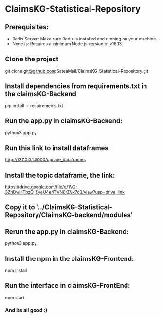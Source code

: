 # ClaimsKG-Statistical-Repository
## Prerequisites:
- Redis Server: Make sure Redis is installed and running on your machine.
- Node.js: Requires a minimum Node.js version of v18.13.
  
## Clone the project
git clone git@github.com:SateaMall/ClaimsKG-Statistical-Repository.git

## Install dependencies from requirements.txt in the claimsKG-Backend
pip install -r requirements.txt

## Run the app.py in claimsKG-Backend: 
python3 app.py

## Run this link to install dataframes 
http://127.0.0.1:5000/update_dataframes

## Install the topic dataframe, the link: 
https://drive.google.com/file/d/1VG-3ZnDwHTbzQ_ZyeU4e4TVN0rZVk7c0/view?usp=drive_link

## Copy it to '../ClaimsKG-Statistical-Repository/ClaimsKG-backend/modules'

## Rerun the app.py in claimsKG-Backend:
python3 app.py

## Install the npm in the claimsKG-Frontend:
npm install

## Run the interface in claimsKG-FrontEnd:
npm start

### And its all good :)
